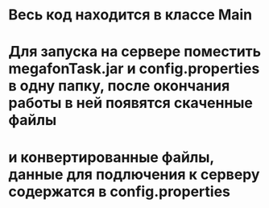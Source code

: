 # Весь код находится в классе Main 
# Для запуска на сервере поместить megafonTask.jar и config.properties в одну папку, после окончания работы в ней появятся скаченные файлы 
# и конвертированные файлы, данные для подлючения к серверу содержатся в config.properties
